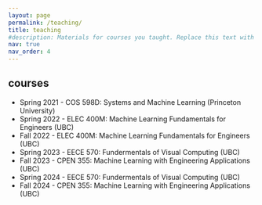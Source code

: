 ```yaml
---
layout: page
permalink: /teaching/
title: teaching
#description: Materials for courses you taught. Replace this text with your description.
nav: true
nav_order: 4
---
```


## courses
- Spring 2021 - COS 598D: Systems and Machine Learning (Princeton University)
- Spring 2022 - ELEC 400M: Machine Learning Fundamentals for Engineers  (UBC)
- Fall 2022 - ELEC 400M: Machine Learning Fundamentals for Engineers  (UBC)
- Spring 2023 - EECE 570: Fundermentals of Visual Computing  (UBC)
- Fall 2023 - CPEN 355: Machine Learning with Engineering Applications (UBC)
- Spring 2024 - EECE 570: Fundermentals of Visual Computing  (UBC)
- Fall 2024 - CPEN 355: Machine Learning with Engineering Applications (UBC)
